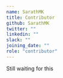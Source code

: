 ```yaml
---
name: SarathMK
title: Contributor
github: SarathMK
twitter: ""
linkedin: ""
slack: ""
joining_date: ""
role: "contributor"
---
```


Still waiting for this
